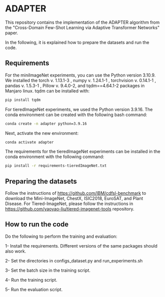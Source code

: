 # ADAPTER

This repository contains the implementation of the ADAPTER algorithm from the "Cross-Domain Few-Shot Learning via Adaptive Transformer Networks" paper.

In the following, it is explained how to prepare the datasets and run the code.

## Requirements

For the miniImageNet experiments, you can use the Python version 3.10.9. We installed the torch v. 1.13.1-3 , numpy v. 1.24.1-1 , torchvision v. 0.14.1-1 , pandas v. 1.5.3-1 , Pillow v. 9.4.0-2, and tqdm==4.64.1-2 packages in Manjaro linux. tqdm can be installed with:

```bash
pip install tqdm
```

For tieredImageNet experiments, we used the Python version 3.9.16. The conda environment can be created with the following bash command:

```bash
conda create -n adapter python=3.9.16
```

Next, activate the new environment:

```bash
conda activate adapter
```

The requirements for the tieredImageNet experiments can be installed in the conda environment with the following command:

```bash
pip install -r requirements-tieredImageNet.txt
```

## Preparing the datasets

Follow the instructions of https://github.com/IBM/cdfsl-benchmark to download the Mini-ImageNet, ChestX, ISIC2018, EuroSAT, and Plant Disease. For Tiered-ImageNet, please follow the instructions in https://github.com/yaoyao-liu/tiered-imagenet-tools repository.

## How to run the code

Do the following to perform the training and evaluation:

1- Install the requirements. Different versions of the same packages should also work.

2- Set the directories in configs_dataset.py and run_experiments.sh

3- Set the batch size in the training script.

4- Run the training script.

5- Run the evaluation script.
